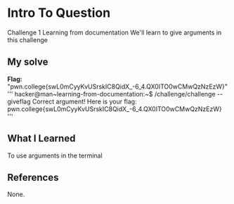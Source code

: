 # Intro To Question
Challenge 1 
Learning from documentation 
We'll learn to give arguments in this challenge 
## My solve
**Flag:** "pwn.college{swL0mCyyKvUSrskIC8QidX_-6_4.QX0ITO0wCMwQzNzEzW}"
'''
hacker@man~learning-from-documentation:~$ /challenge/challenge --giveflag
Correct argument! Here is your flag:
pwn.college{swL0mCyyKvUSrskIC8QidX_-6_4.QX0ITO0wCMwQzNzEzW}
'''
## What I Learned
To use arguments in the terminal 
## References
None.
